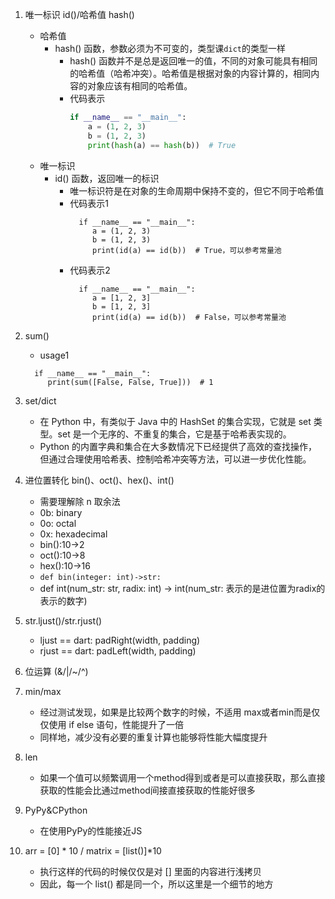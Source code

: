 1. 唯一标识 id()/哈希值 hash()
    - 哈希值
        - hash() 函数，参数必须为不可变的，类型课`dict`的类型一样
            - hash() 函数并不是总是返回唯一的值，不同的对象可能具有相同的哈希值（哈希冲突）。哈希值是根据对象的内容计算的，相同内容的对象应该有相同的哈希值。
            - 代码表示
                ```python
              if __name__ == "__main__":
                    a = (1, 2, 3)
                    b = (1, 2, 3)
                    print(hash(a) == hash(b))  # True
                ```
    - 唯一标识
        - id() 函数，返回唯一的标识
            - 唯一标识符是在对象的生命周期中保持不变的，但它不同于哈希值
            - 代码表示1
              ```
                if __name__ == "__main__":
                   a = (1, 2, 3)
                   b = (1, 2, 3)
                   print(id(a) == id(b))  # True，可以参考常量池
              ```
            - 代码表示2
              ```
                if __name__ == "__main__":
                   a = [1, 2, 3]
                   b = [1, 2, 3]
                   print(id(a) == id(b))  # False，可以参考常量池
              ```
2. sum()
    - usage1
    ```
      if __name__ == "__main__":
         print(sum([False, False, True]))  # 1
     ```
3. set/dict
    - 在 Python 中，有类似于 Java 中的 HashSet 的集合实现，它就是 set 类型。set 是一个无序的、不重复的集合，它是基于哈希表实现的。
    - Python 的内置字典和集合在大多数情况下已经提供了高效的查找操作，但通过合理使用哈希表、控制哈希冲突等方法，可以进一步优化性能。

4. 进位置转化 bin()、oct()、hex()、int()
    - 需要理解除 n 取余法
    - 0b: binary
    - 0o: octal
    - 0x: hexadecimal
    - bin():10->2
    - oct():10->8
    - hex():10->16
    - `def bin(integer: int)->str:`
    - def int(num_str: str, radix: int) -> int(num_str: 表示的是进位置为radix的表示的数字)
5. str.ljust()/str.rjust()
    - ljust == dart: padRight(width, padding)
    - rjust == dart: padLeft(width, padding)
6. 位运算 (&/|/~/^)
7. min/max
    - 经过测试发现，如果是比较两个数字的时候，不适用 max或者min而是仅仅使用 if else 语句，性能提升了一倍
    - 同样地，减少没有必要的重复计算也能够将性能大幅度提升
8. len
    - 如果一个值可以频繁调用一个method得到或者是可以直接获取，那么直接获取的性能会比通过method间接直接获取的性能好很多
9. PyPy&CPython
    - 在使用PyPy的性能接近JS
10. arr = [0] * 10 / matrix = [list()]*10
    - 执行这样的代码的时候仅仅是对 [] 里面的内容进行浅拷贝
    - 因此，每一个 list() 都是同一个，所以这里是一个细节的地方